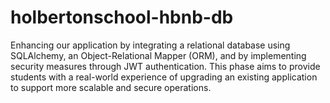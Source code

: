 # holbertonschool-hbnb-db
Enhancing our application by integrating a relational database using SQLAlchemy, an Object-Relational Mapper (ORM), and by implementing security measures through JWT authentication. This phase aims to provide students with a real-world experience of upgrading an existing application to support more scalable and secure operations. 

